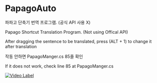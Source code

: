 # PapagoAuto

파파고 단축기 번역 프로그램. (공식 API 사용 X)

Papago Shortcut Translation Program. (Not using Offical API)

After dragging the sentence to be translated, press (ALT + 1) to change it after translation

작동 안하면 PapagoManger.cs 85줄 확인

If it does not work, check line 85 at PapagoManger.cs

[![Video Label](http://img.youtube.com/vi/xK1Ni4hL-_g/0.jpg)](https://youtu.be/xK1Ni4hL-_g?t=0s)
